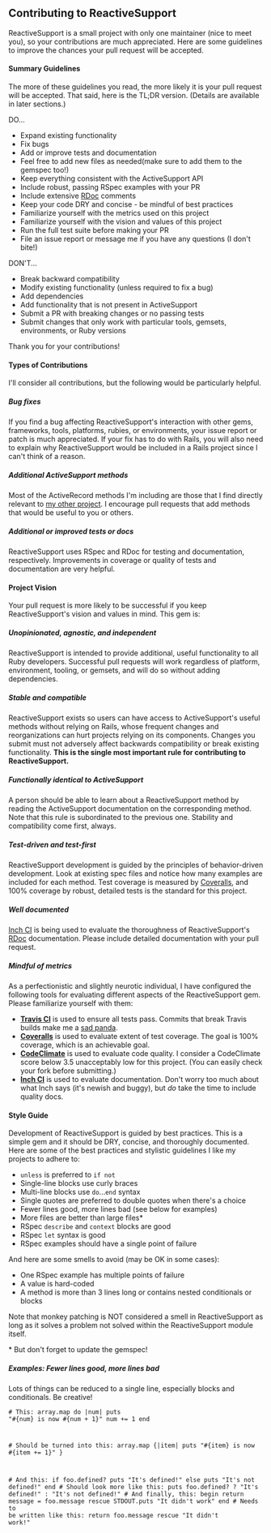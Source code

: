 ## Contributing to ReactiveSupport
ReactiveSupport is a small project with only one maintainer (nice to meet you),
so your contributions are much appreciated. Here are some guidelines to improve 
the chances your pull request will be accepted.

#### Summary Guidelines
The more of these guidelines you read, the more likely it is your pull request
will be accepted. That said, here is the TL;DR version. (Details are available in 
later sections.)

DO...
  * Expand existing functionality
  * Fix bugs
  * Add or improve tests and documentation
  * Feel free to add new files as needed(make sure to add them to the
    gemspec too!)
  * Keep everything consistent with the ActiveSupport API
  * Include robust, passing RSpec examples with your PR
  * Include extensive [RDoc](https://github.com/rdoc/rdoc) comments
  * Keep your code DRY and concise - be mindful of best practices
  * Familiarize yourself with the metrics used on this project
  * Familiarize yourself with the vision and values of this project
  * Run the full test suite before making your PR
  * File an issue report or message me if you have any questions
    (I don't bite!)

DON'T...
  * Break backward compatibility
  * Modify existing functionality (unless required to fix a bug)
  * Add dependencies
  * Add functionality that is not present in ActiveSupport
  * Submit a PR with breaking changes or no passing tests
  * Submit changes that only work with particular tools, gemsets, 
    environments, or Ruby versions

Thank you for your contributions!

#### Types of Contributions
I'll consider all contributions, but the following would be 
particularly helpful.

##### Bug fixes
If you find a bug affecting ReactiveSupport's interaction with other gems,
frameworks, tools, platforms, rubies, or environments, your issue report
or patch is much appreciated. If your fix has to do with Rails, you will
also need to explain why ReactiveSupport would be included in a Rails project
since I can't think of a reason.

##### Additional ActiveSupport methods
Most of the ActiveRecord methods I'm including are those that I find directly
relevant to [my other project](https://github.com/danascheider/canto). I
encourage pull requests that add methods that would be useful to you or others.

##### Additional or improved tests or docs
ReactiveSupport uses RSpec and RDoc for testing and documentation, respectively.
Improvements in coverage or quality of tests and documentation are very helpful.

#### Project Vision
Your pull request is more likely to be successful if you keep ReactiveSupport's 
vision and values in mind. This gem is:

##### Unopinionated, agnostic, and independent
ReactiveSupport is intended to provide additional, useful functionality to all 
Ruby developers. Successful pull requests will work regardless of platform,
environment, tooling, or gemsets, and will do so without adding dependencies.

##### Stable and compatible
ReactiveSupport exists so users can have access to ActiveSupport's useful methods
without relying on Rails, whose frequent changes and reorganizations can hurt 
projects relying on its components. Changes you submit must not adversely affect
backwards compatibility or break existing functionality. **This is the single most 
important rule for contributing to ReactiveSupport.** 

##### Functionally identical to ActiveSupport
A person should be able to learn about a ReactiveSupport method by reading the 
ActiveSupport documentation on the corresponding method. Note that this rule
is subordinated to the previous one. Stability and compatibility come first, always.

##### Test-driven and test-first
ReactiveSupport development is guided by the principles of behavior-driven
development. Look at existing spec files and notice how many examples are included
for each method. Test coverage is measured by [Coveralls](http://coveralls.io), 
and 100% coverage by robust, detailed tests is the standard for this project.

##### Well documented
[Inch CI](http://inch-ci.org) is being used to evaluate the thoroughness of 
ReactiveSupport's [RDoc](https://github.com/rdoc/rdoc) documentation.
Please include detailed documentation with your pull request.

##### Mindful of metrics
As a perfectionistic and slightly neurotic individual, I have configured the
following tools for evaluating different aspects of the ReactiveSupport gem.
Please familiarize yourself with them:
  * **[Travis CI](https://travis-ci.org)** is used to ensure all tests pass. 
    Commits that break Travis builds make me a 
    [sad panda](http://www.urbandictionary.com/define.php?term=sad+panda). 
  * **[Coveralls](https://coveralls.io)** is used to evaluate extent of 
    test coverage. The goal is 100% coverage, which is an achievable goal.
  * **[CodeClimate](http://codeclimate.com)** is used to evaluate code 
    quality. I consider a CodeClimate score below 3.5 unacceptably low for
    this project. (You can easily check your fork before submitting.)
  * **[Inch CI](http://inch-ci.org)** is used to evaluate documentation.
    Don't worry too much about what Inch says (it's newish and buggy), but 
    *do* take the time to include quality docs.

#### Style Guide
Development of ReactiveSupport is guided by best practices. This is a simple
gem and it should be DRY, concise, and thoroughly documented.
Here are some of the best practices and stylistic guidelines I like my projects
to adhere to:
  * `unless` is preferred to `if not`
  * Single-line blocks use curly braces
  * Multi-line blocks use `do`...`end` syntax
  * Single quotes are preferred to double quotes when there's a choice
  * Fewer lines good, more lines bad (see below for examples)
  * More files are better than large files*
  * RSpec `describe` and `context` blocks are good
  * RSpec `let` syntax is good
  * RSpec examples should have a single point of failure

And here are some smells to avoid (may be OK in some cases):
  * One RSpec example has multiple points of failure
  * A value is hard-coded
  * A method is more than 3 lines long or contains nested conditionals or blocks

Note that monkey patching is NOT considered a smell in ReactiveSupport as long
as it solves a problem not solved within the ReactiveSupport module itself.

\* But don't forget to update the gemspec!

##### Examples: Fewer lines good, more lines bad
Lots of things can be reduced to a single line, especially blocks and conditionals.
Be creative!
<code><pre># This:
array.map do |num|
  puts "#{num} is now #{num + 1}"
  num += 1
end

\# Should be turned into this:
array.map {|item| puts "#{item} is now #{item += 1}" }

\# And this: 
if foo.defined?
  puts "It's defined!"
else 
  puts "It's not defined!"
end
\# Should look more like this:
puts foo.defined? ? "It's defined!" : "It's not defined!"
\# And finally, this: 
begin
  return message = foo.message
rescue 
  STDOUT.puts "It didn't work"
end
\# Needs to be written like this:
return foo.message rescue "It didn\'t work!"</code></pre>